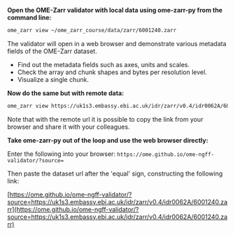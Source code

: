 **Open the OME-Zarr validator with local data using ome-zarr-py from the command line:**

```bash
ome_zarr view ~/ome_zarr_course/data/zarr/6001240.zarr
```

The validator will open in a web browser and demonstrate various metadata fields
of the OME-Zarr dataset.

* Find out the metadata fields such as axes, units and scales.
* Check the array and chunk shapes and bytes per resolution level.
* Visualize a single chunk.

**Now do the same but with remote data:**

```bash
ome_zarr view https://uk1s3.embassy.ebi.ac.uk/idr/zarr/v0.4/idr0062A/6001240.zarr
```
Note that with the remote url it is possible to copy the link from your browser and share it with 
your colleagues.

**Take ome-zarr-py out of the loop and use the web browser directly:**

Enter the following into your browser: `https://ome.github.io/ome-ngff-validator/?source=`

Then paste the dataset url after the 'equal' sign, constructing the following link: 

[https://ome.github.io/ome-ngff-validator/?source=https://uk1s3.embassy.ebi.ac.uk/idr/zarr/v0.4/idr0062A/6001240.zarr](https://ome.github.io/ome-ngff-validator/?source=https://uk1s3.embassy.ebi.ac.uk/idr/zarr/v0.4/idr0062A/6001240.zarr) 



